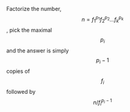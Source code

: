 Factorize the number, $$n = f_1^{p_1} f_2^{p_2} \ldots f_k^{p_k}$$, pick the maximal $$p_i$$ and the answer is simply $$p_i-1$$ copies of $$f_i$$ followed by $$n / f_i^{p_i-1}$$
